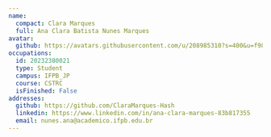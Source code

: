 ```yaml
---
name:
  compact: Clara Marques
  full: Ana Clara Batista Nunes Marques
avatar:
  github: https://avatars.githubusercontent.com/u/208985310?s=400&u=f98e6b2de6344b2407f18a678d8b61ea8c2f35c1&v=4
occupations:
  id: 20232380021
  type: Student
  campus: IFPB_JP
  course: CSTRC
  isFinished: False
addresses:
  github: https://github.com/ClaraMarques-Hash
  linkedin: https://www.linkedin.com/in/ana-clara-marques-83b817355
  email: nunes.ana@academico.ifpb.edu.br
---
```


